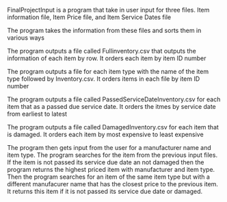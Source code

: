 FinalProjectInput is a program that take in user input for three files. Item information file, Item Price file, and Item Service Dates file

The program takes the information from these files and sorts them in various ways

The program outputs a file called Fullinventory.csv that outputs the information of each item by row. It orders each item by item ID number

The program outputs a file for each item type with the name of the item type followed by Inventory.csv. It orders items in each file by item ID number

The program outputs a file called PassedServiceDateInventory.csv for each item that as a passed due service date. It orders the itmes by service date from earliest to latest

The program outputs a file called DamagedInventory.csv for each item that is damaged. It orders each item by most expensive to least expensive

The program then gets input from the user for a manufacturer name and item type. The program searches for the item from the previous input files.
If the item is not passed its service due date an not damaged then the program returns the highest priced item with manufacturer and item type. Then the program searches for
an item of the same item type but with a different manufacurer name that has the closest price to the previous item. It returns this item if it is not passed its service due
date or damaged.
